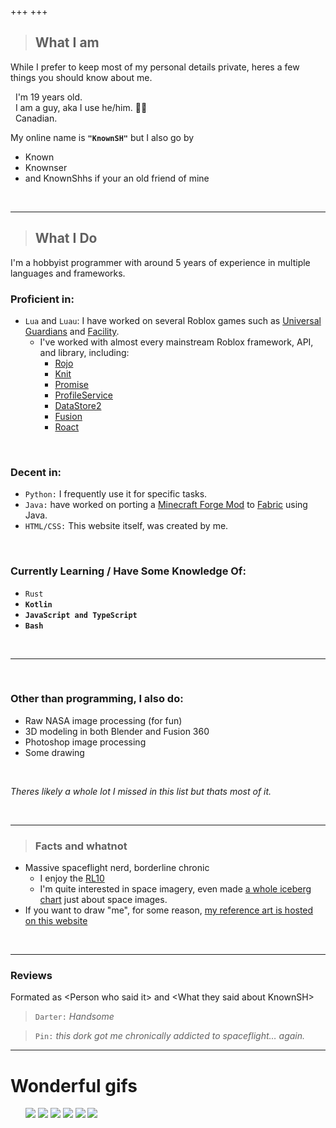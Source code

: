 +++
+++

> ## What I am
While I prefer to keep most of my personal details private, heres a few things you should know about me.

&nbsp;&nbsp;I'm 19 years old.\
&nbsp;&nbsp;I am a guy, aka I use he/him. 🤷‍♂️\
&nbsp;&nbsp;Canadian.

My online name is **`"KnownSH"`** but I also go by
- Known
- Knownser
- and KnownShhs if your an old friend of mine

<br>

---

> ## What I Do

I'm a hobbyist programmer with around 5 years of experience in multiple languages and frameworks.

### Proficient in:

- `Lua` and `Luau`: I have worked on several Roblox games such as [Universal Guardians](https://www.roblox.com/games/8698405129/Universal-Guardians-BETA) and [Facility](https://www.roblox.com/games/6052240333/Facility-HORROR).
  - I've worked with almost every mainstream Roblox framework, API, and library, including:
    - [Rojo](https://rojo.space/)
    - [Knit](https://sleitnick.github.io/Knit/)
    - [Promise](https://eryn.io/roblox-lua-promise/)
    - [ProfileService](https://madstudioroblox.github.io/ProfileService/)
    - [DataStore2](https://kampfkarren.github.io/Roblox/)
    - [Fusion](https://elttob.uk/Fusion/0.2/)
    - [Roact](https://roblox.github.io/roact/)

&nbsp;

### Decent in:
- `Python:` I frequently use it for specific tasks.
- `Java:` have worked on porting a [Minecraft Forge Mod](https://github.com/KnownSH/Cyclic-Fabric) to [Fabric](https://fabricmc.net/) using Java.
- `HTML/CSS:` This website itself, was created by me.

<br>

### Currently Learning / Have Some Knowledge Of:
- `Rust`
- **`Kotlin`**
- **`JavaScript and TypeScript`**
- **`Bash`**

&nbsp;

---
<br>

### Other than programming, I also do:
- Raw NASA image processing (for fun)
- 3D modeling in both Blender and Fusion 360
- Photoshop image processing
- Some drawing

<br>

*Theres likely a whole lot I missed in this list but thats most of it.*

<br>

---

> ### Facts and whatnot
- Massive spaceflight nerd, borderline chronic
    - I enjoy the [RL10](https://en.wikipedia.org/wiki/RL10)
    - I'm quite interested in space imagery, even made [a whole iceberg chart](https://icebergcharts.com/i/Interesting_Space_Imagery) just about space images.
- If you want to draw "me", for some reason, [my reference art is hosted on this website](./articles/reference)

<br>

---

### Reviews

Formated as \<Person who said it\> and \<What they said about KnownSH\>

> `Darter:` *Handsome*

> `Pin:` *this dork got me chronically addicted to spaceflight… again.*


---

# Wonderful gifs

<ul class="flexrow">
    <img src="https://media1.tenor.com/m/4yNlznwcq7IAAAAC/website-award-excellent-website.gif" class="img_250px">
    <img src="https://tenor.com/view/it%27s-peak-its-peak-peak-its-superb-superb-gif-17441873139065909908.gif" class="img_250px">
    <img src="https://media1.tenor.com/m/1Q3ijAi8fqQAAAAC/brain-tricks-you-into-thinking-image-is-moving.gif" class="img_250px">
    <img src="https://media1.tenor.com/m/zkFBOs8pb5QAAAAC/falcon-9-rocket-failure.gif" class="img_250px">
    <img src="images/speed.gif" class="img_250px">
    <img src="https://tenor.com/view/lobotomy-max-design-pro-homestuck-gif-532127326273898444.gif" class="img_250px">
</ul>
